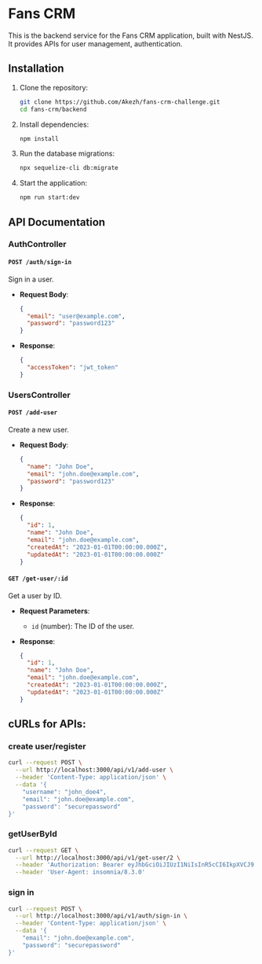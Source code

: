 # Fans CRM

This is the backend service for the Fans CRM application, built with NestJS. It provides APIs for user management, authentication.

## Installation

1. Clone the repository:

   ```bash
   git clone https://github.com/Akezh/fans-crm-challenge.git
   cd fans-crm/backend
   ```

2. Install dependencies:

   ```bash
   npm install
   ```

3. Run the database migrations:

   ```bash
   npx sequelize-cli db:migrate
   ```

4. Start the application:
   ```bash
   npm run start:dev
   ```

## API Documentation

### AuthController

#### `POST /auth/sign-in`

Sign in a user.

- **Request Body**:

  ```json
  {
    "email": "user@example.com",
    "password": "password123"
  }
  ```

- **Response**:
  ```json
  {
    "accessToken": "jwt_token"
  }
  ```

### UsersController

#### `POST /add-user`

Create a new user.

- **Request Body**:

  ```json
  {
    "name": "John Doe",
    "email": "john.doe@example.com",
    "password": "password123"
  }
  ```

- **Response**:
  ```json
  {
    "id": 1,
    "name": "John Doe",
    "email": "john.doe@example.com",
    "createdAt": "2023-01-01T00:00:00.000Z",
    "updatedAt": "2023-01-01T00:00:00.000Z"
  }
  ```

#### `GET /get-user/:id`

Get a user by ID.

- **Request Parameters**:

  - `id` (number): The ID of the user.

- **Response**:
  ```json
  {
    "id": 1,
    "name": "John Doe",
    "email": "john.doe@example.com",
    "createdAt": "2023-01-01T00:00:00.000Z",
    "updatedAt": "2023-01-01T00:00:00.000Z"
  }
  ```

## cURLs for APIs:

### create user/register

```bash
curl --request POST \
  --url http://localhost:3000/api/v1/add-user \
  --header 'Content-Type: application/json' \
  --data '{
	"username": "john_doe4",
	"email": "john.doe@example.com",
	"password": "securepassword"
}'
```

### getUserById

```bash
curl --request GET \
  --url http://localhost:3000/api/v1/get-user/2 \
  --header 'Authorization: Bearer eyJhbGciOiJIUzI1NiIsInR5cCI6IkpXVCJ9.eyJzdWIiOjEsInVzZXJuYW1lIjoiam9obi5kb2VAZXhhbXBsZS5jb20iLCJpYXQiOjE3MjQ4ODM0MDUsImV4cCI6MTcyNDk2OTgwNX0.niIZY8q5gDgtN7ozmryhCDUR5Zhs7ZTwRRxLdOEspkg' \
  --header 'User-Agent: insomnia/8.3.0'
```

### sign in

```bash
curl --request POST \
  --url http://localhost:3000/api/v1/auth/sign-in \
  --header 'Content-Type: application/json' \
  --data '{
	"email": "john.doe@example.com",
	"password": "securepassword"
}'
```
